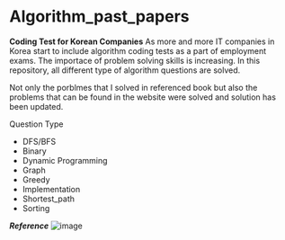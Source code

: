 Algorithm_past_papers
==================
**Coding Test for Korean Companies**
As more and more IT companies in Korea start to include algorithm coding tests as a part of employment exams. The importace of problem solving skills is increasing. In this repository, all different type of algorithm questions are solved.

Not only the porblmes that I solved in referenced book but also the problems that can be found in the website were solved and solution has been updated.

Question Type
- DFS/BFS
- Binary
- Dynamic Programming
- Graph
- Greedy
- Implementation
- Shortest_path
- Sorting

**_Reference_**
![image](https://user-images.githubusercontent.com/53897355/104857403-ab1fb080-5918-11eb-92c4-0112272b3844.png)
